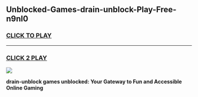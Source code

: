 
## Unblocked-Games-drain-unblock-Play-Free-n9nl0
<h3>
<a href="https://premium76.site?title=drain-unblock&ref=20M">CLICK TO PLAY</a></h3>
<hr>

<h3>
<a href="https://premium76.site?title=drain-unblock&ref=20M">CLICK 2 PLAY</a>
  
</h3>

<a href="https://premium76.site?title=drain-unblock&ref=19M"><img src="https://clearcache.store/games.png"></a>


**drain-unblock games unblocked: Your Gateway to Fun and Accessible Online Gaming**
